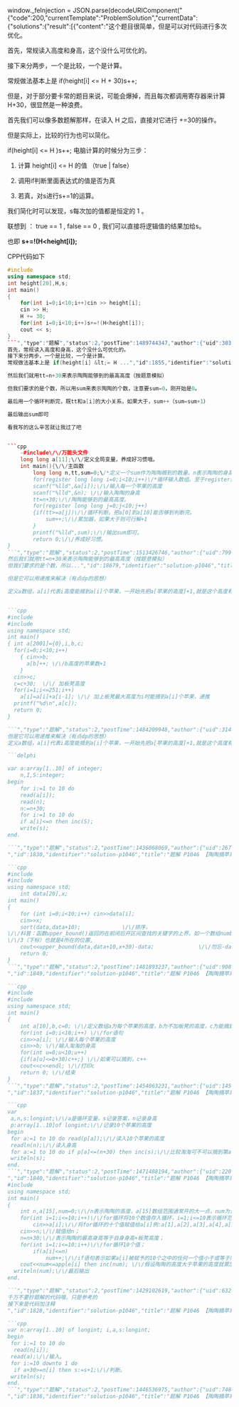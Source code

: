 window._feInjection = JSON.parse(decodeURIComponent("{"code":200,"currentTemplate":"ProblemSolution","currentData":{"solutions":{"result":[{"content":"这个题目很简单，但是可以对代码进行多次优化。

首先，常规读入高度和身高，这个没什么可优化的。

接下来分两步，一个是比较，一个是计算。

常规做法基本上是 if(height[i] <= H + 30)s++;

但是，对于部分要卡常的题目来说，可能会爆掉，而且每次都调用寄存器来计算 H+30，很显然是一种浪费。

首先我们可以像多数题解那样，在读入 H 之后，直接对它进行 +=30的操作。

但是实际上，比较的行为也可以简化。

if(height[i] <= H )s++; 电脑计算的时候分为三步：

1. 计算 height[i] <= H 的值 （true | false）

2. 调用if判断里面表达式的值是否为真

3. 若真，对s进行s+=1的运算。

我们简化时可以发现，s每次加的值都是恒定的 1 。

联想到 ： true == 1 , false == 0 , 我们可以直接将逻辑值的结果加给s。

也即 **s+=!(H<height[i]);**

CPP代码如下

```cpp
#include 
using namespace std;
int height[20],H,s;
int main()
{
    for(int i=0;i<10;i++)cin >> height[i];
    cin >> H;
    H += 30;
    for(int i=0;i<10;i++)s+=!(H<height[i]);
    cout << s;
}
```","type":"题解","status":2,"postTime":1489744347,"author":{"uid":30310,"name":"RedContritio","slogan":"","badge":null,"isAdmin":false,"isBanned":false,"color":"Gray","ccfLevel":0,"background":""},"thumbUp":156,"commentCount":58,"currentUserVoteType":0,"contentDescription":"这个题目很简单，但是可以对代码进行多次优化。
首先，常规读入高度和身高，这个没什么可优化的。
接下来分两步，一个是比较，一个是计算。
常规做法基本上是 if(height[i] &lt;= H ...","id":1855,"identifier":"solution-p1046","title":"题解 P1046 【陶陶摘苹果】"},{"content":"首先我们需要一个数组a[11],来储存10个苹果的高度，为了方便直接打了bits\/stdc++.h。

然后我们就用tt=n+30来表示陶陶能够到的最高高度（按题意模拟）

但我们要求的是个数，所以用sum来表示陶陶的个数，注意要sum=0，刚开始是0。

最后用一个循环判断完，既tt和a[i]的大小关系，如果大于，sum++（sum=sum+1）

最后输出sum即可

看我写的这么辛苦就让我过了吧


```cpp
    -#include\/\/万能头文件
    long long a[11];\/\/定义全局变量，养成好习惯哦。
    int main(){\/\/主函数
        long long n,tt,sum=0;\/*定义一个sum作为陶陶摘到的数量。n表示陶陶的身高。*\/
        for(register long long i=0;i<10;i++)\/*循环输入数组。至于register这个东东是用来加速的。*\/
        scanf("%lld",&a[i]);\/\/输入每一个苹果的高度
        scanf("%lld",&n); \/\/输入陶陶的身高
        tt=n+30;\/\/陶陶能够到的最高高度。
        for(register long long j=0;j<10;j++)
        {if(tt>=a[j])\/\/循环判断，把a[0]到a[10]能否够到判断完。
            sum++;\/\/累加器，如果大于则可行解+1
        }
        printf("%lld",sum);\/\/输出sum即可。
        return 0;\/\/养成好习惯。
}
```","type":"题解","status":2,"postTime":1513426746,"author":{"uid":79986,"name":"dBook","slogan":"","badge":null,"isAdmin":false,"isBanned":false,"color":"Gray","ccfLevel":0,"background":""},"thumbUp":57,"commentCount":18,"currentUserVoteType":0,"contentDescription":"首先我们需要一个数组a[11],来储存10个苹果的高度，为了方便直接打了bits\/stdc++.h。
然后我们就用tt=n+30来表示陶陶能够到的最高高度（按题意模拟）
但我们要求的是个数，所以...","id":18679,"identifier":"solution-p1046","title":"所以没通过的我再次写了一次代码"},{"content":"这道题看上去是模拟（确实就是）

但是它可以用递推来解决（有点dp的思想）

定义a数组，a[i]代表i高度能摘到a[i]个苹果，一开始先把a[苹果的高度]+1,就是这个高度有苹果，然后每个高度为这个高度能摘到的苹果+这个高度-1能找到的苹果，最后输出a[陶陶身高+30]（这里我先身高加了30）


```cpp
#include
#include
using namespace std;
int main()
{ int a[2001]={0},i,b,c;
  for(i=0;i<10;i++)
    { cin>>b;
      a[b]++; \/\/b高度的苹果数+1
    }
  cin>>c; 
  c=c+30;  \/\/ 加板凳高度 
  for(i=1;i<=251;i++)
    a[i]=a[i]+a[i-1]; \/\/ 加上板凳最大高度为i时能摘到a[i]个苹果，递推 
  printf("%d\n",a[c]);  
  return 0;
}

```","type":"题解","status":2,"postTime":1484209948,"author":{"uid":31440,"name":"installb","slogan":"We are all in it together.","badge":null,"isAdmin":false,"isBanned":false,"color":"Red","ccfLevel":8,"background":"https:\/\/cdn.luogu.com.cn\/upload\/image_hosting\/ppdabe6b.png"},"thumbUp":11,"commentCount":5,"currentUserVoteType":0,"contentDescription":"这道题看上去是模拟（确实就是）
但是它可以用递推来解决（有点dp的思想）
定义a数组，a[i]代表i高度能摘到a[i]个苹果，一开始先把a[苹果的高度]+1,就是这个高度有苹果，然后每个高度为这...","id":1851,"identifier":"solution-p1046","title":"题解 P1046 【陶陶摘苹果】"},{"content":"纯模拟，直接加上凳子的高度，因为不用凳子能摘到的苹果加了凳子也可以摘到……

```delphi

var a:array[1..10] of integer;
    n,I,S:integer;
begin
    for i:=1 to 10 do
    read(a[i]);
    read(n);
    n:=n+30;
    for i:=1 to 10 do
    if a[i]<=n then inc(S);
    write(s);
end.

```","type":"题解","status":2,"postTime":1436068069,"author":{"uid":2674,"name":"「QQ红包」","slogan":"","badge":"发红包了","isAdmin":true,"isBanned":false,"color":"Purple","ccfLevel":0,"background":""},"thumbUp":7,"commentCount":1,"currentUserVoteType":0,"contentDescription":"纯模拟，直接加上凳子的高度，因为不用凳子能摘到的苹果加了凳子也可以摘到……
","id":1830,"identifier":"solution-p1046","title":"题解 P1046 【陶陶摘苹果】"},{"content":"为神马不用stl呢？？？短小精悍

```cpp
#include
#include
using namespace std;
    int data[20],x;   
int main()
{        
    for (int i=0;i<10;i++) cin>>data[i];
    cin>>x;
    sort(data,data+10);             \/\/排序，
\/\/科普：函数upper_bound()返回的在前闭后开区间查找的关键字的上界，如一个数组number序列1,2,2,4.upper_bound(2)后，返回的位置是
\/\/3（下标）也就是4所在的位置,
    cout<<upper_bound(data,data+10,x+30)-data;              \/\/勿忘-data，在排序后数组中找能够到的位置的上界再-data
    return 0;
}
```","type":"题解","status":2,"postTime":1481893237,"author":{"uid":9087,"name":"fl_334","slogan":"","badge":null,"isAdmin":false,"isBanned":false,"color":"Blue","ccfLevel":0,"background":""},"thumbUp":7,"commentCount":2,"currentUserVoteType":0,"contentDescription":"为神马不用stl呢？？？短小精悍
","id":1849,"identifier":"solution-p1046","title":"题解 P1046 【陶陶摘苹果】"},{"content":"[color=red]提醒：最好不要直接复制题解，毕竟这只是一道水题……

```cpp
#include 
#include 
using namespace std;
int main()
{
    int a[10],b,c=0; \/\/定义数组a为每个苹果的高度，b为不加板凳的高度，c为能摘到的苹果个数 
    for(int i=0;i<10;i++) \/\/for语句 
    cin>>a[i]; \/\/输入每个苹果的高度 
    cin>>b; \/\/输入淘淘的身高 
    for(int u=0;u<10;u++) 
    {if(a[u]<=b+30)c++;} \/\/如果可以摘到，c++ 
    cout<<c<<endl; \/\/打印c 
    return 0; \/\/结束 
}
```","type":"题解","status":2,"postTime":1454063231,"author":{"uid":14559,"name":"AFOier","slogan":"","badge":null,"isAdmin":false,"isBanned":false,"color":"Red","ccfLevel":7,"background":"https:\/\/cdn.luogu.com.cn\/upload\/image_hosting\/107ra42r.png"},"thumbUp":7,"commentCount":6,"currentUserVoteType":0,"contentDescription":"[color=red]提醒：最好不要直接复制题解，毕竟这只是一道水题……
","id":1837,"identifier":"solution-p1046","title":"题解 P1046 【陶陶摘苹果】"},{"content":"比较一下就行了。

```cpp
var
 a,n,s:longint;\/\/a是循环变量，s记录答案，n记录身高
 p:array[1..10]of longint;\/\/记录10个苹果的高度
begin
 for a:=1 to 10 do read(p[a]);\/\/读入10个苹果的高度
 readln(n);\/\/读入身高
 for a:=1 to 10 do if p[a]<=(n+30) then inc(s);\/\/比较淘淘可不可以摘到第a个苹果，可以的话答案加1
 writeln(s);
end.
```","type":"题解","status":2,"postTime":1471488194,"author":{"uid":22072,"name":"Memory_of_winter","slogan":"ことりのおやつにしてやるぞー！","badge":null,"isAdmin":false,"isBanned":false,"color":"Blue","ccfLevel":0,"background":""},"thumbUp":5,"commentCount":10,"currentUserVoteType":0,"contentDescription":"比较一下就行了。
","id":1840,"identifier":"solution-p1046","title":"题解 P1046 【陶陶摘苹果】"},{"content":"```cpp
#include 
using namespace std;
int main()
{
    int n,a[15],num=0;\/\/n表示陶陶的高度，a[15]数组范围通常开的大一点，num为计数器num=0表示从0开始计数；
    for(int i=1;i<=10;i++)\/\/for循环将10个数值存入循环，i=1;i<=10表示循环范围，i++表示循环变量增减方式；
        cin>>a[i];\/\/将for循环的十个值赋值给a[i]例:a[1],a[2],a[3],a[4],a[5],a[6],a[7],a[8],a[9],a[10]
    cin>>n;\/\/赋值给n；
    n=n+30;\/\/表示陶陶的最高身高等于自身身高+板凳高度；
    for(int i=1;i<=10;i++)\/\/for循环10个值；
        if(a[i]<=n)
            num++;\/\/if语句表示如果a[i]被赋予的10个之中的任何一个值小于或等于陶陶和板凳的总高度n，计数器+1；
    cout<<num<=apple[i] then inc(num); \/\/假设陶陶的高度大于苹果的高度就累加
  writeln(num);\/\/最后输出
end.

```","type":"题解","status":2,"postTime":1429102619,"author":{"uid":6322,"name":"woshiren","slogan":"AFO~~~","badge":null,"isAdmin":false,"isBanned":false,"color":"Orange","ccfLevel":7,"background":"https:\/\/cdn.luogu.com.cn\/upload\/image_hosting\/oh3phr8r.png"},"thumbUp":2,"commentCount":0,"currentUserVoteType":0,"contentDescription":"这道题对新手来说不是没有一点难度，但是却只需要思考一下就大概就会做了。
千万不要抄题解的代码哦，只是参考的
接下来是代码加注释
","id":1828,"identifier":"solution-p1046","title":"题解 P1046 【陶陶摘苹果】"},{"content":"不需要考虑时间和空间的题目，只要知道怎么做。

```cpp
var n:array[1..10] of longint; i,a,s:longint;
begin
 for i:=1 to 10 do
  read(n[i]);
 read(a);\/\/输入。
 for i:=10 downto 1 do
  if a+30>=n[i] then s:=s+1;\/\/判断。
 writeln(s);
end.
```","type":"题解","status":2,"postTime":1446536975,"author":{"uid":7480,"name":"skydogli","slogan":"一个人的命运啊，当然要靠自我奋斗，但也要考虑历史的进程","badge":null,"isAdmin":false,"isBanned":false,"color":"Red","ccfLevel":10,"background":""},"thumbUp":1,"commentCount":3,"currentUserVoteType":0,"contentDescription":"不需要考虑时间和空间的题目，只要知道怎么做。
","id":1836,"identifier":"solution-p1046","title":"题解 P1046 【陶陶摘苹果】"}],"perPage":10,"count":10},"problem":{"pid":"P1046","title":"[NOIP2005 普及组] 陶陶摘苹果","difficulty":1,"fullScore":100,"type":"P"},"acceptSolution":false},"currentTitle":"题解","currentTheme":{"id":559,"header":{"imagePath":"https:\/\/s2.ax1x.com\/2019\/08\/01\/ea5j4H.jpg","color":[[225,75,120,1],[23,208,180,1]],"blur":0,"brightness":-63,"degree":244,"repeat":0,"position":[50,17],"size":[1,1],"type":1,"__CLASS_NAME":"Luogu\DataClass\User\ThemeConfig\HeaderFooterConfig"},"sideNav":{"logoBackgroundColor":[23,208,180,1],"color":[255,64,122,1],"invertColor":false,"__CLASS_NAME":"Luogu\DataClass\User\ThemeConfig\SideNavConfig"},"footer":{"imagePath":"https:\/\/s2.ax1x.com\/2019\/08\/01\/ea5j4H.jpg","color":[[225,75,120,1],[23,208,180,1]],"blur":0,"brightness":-2,"degree":0,"repeat":0,"position":[38,73],"size":[0,0],"type":1,"__CLASS_NAME":"Luogu\DataClass\User\ThemeConfig\HeaderFooterConfig"}},"currentTime":1694532648,"currentUser":{"followingCount":0,"followerCount":0,"ranking":null,"eloValue":null,"blogAddress":null,"unreadMessageCount":0,"unreadNoticeCount":0,"uid":570994,"name":"kkRookie","slogan":"","badge":null,"isAdmin":false,"isBanned":false,"color":"Gray","ccfLevel":0,"background":"","verified":true}}"));window._feConfigVersion=1694162564;window._tagVersion=1694530844;